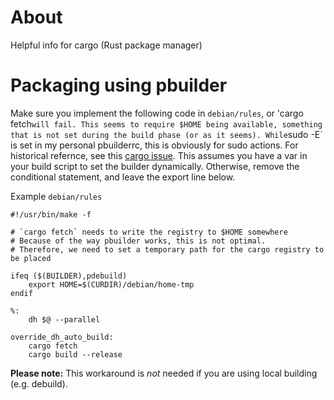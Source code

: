 # About
Helpful info for cargo (Rust package manager)

# Packaging using pbuilder
Make sure you implement the following code in `debian/rules`, or 'cargo fetch` will fail. This seems to require $HOME being available, something that is
not set during the build phase (or as it seems). While `sudo -E` is set in my personal pbuilderrc, this is obviously for sudo actions. For historical refernce, see this [cargo issue](https://github.com/rust-lang/cargo/issues/2492#issuecomment-198359087).
This assumes you have a var in your build script to set the builder dynamically. Otherwise, remove the conditional statement, and leave the export line below.

Example `debian/rules`

```
#!/usr/bin/make -f

# `cargo fetch` needs to write the registry to $HOME somewhere
# Because of the way pbuilder works, this is not optimal.
# Therefore, we need to set a temporary path for the cargo registry to be placed

ifeq ($(BUILDER),pdebuild)
	export HOME=$(CURDIR)/debian/home-tmp
endif

%:
	dh $@ --parallel

override_dh_auto_build:
	cargo fetch
	cargo build --release
```

**Please note:** This workaround is _not_ needed if you are using local building (e.g. debuild).
